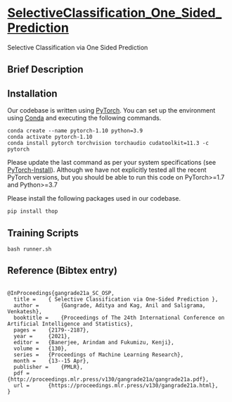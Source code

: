 # [SelectiveClassification_One_Sided_Prediction](https://proceedings.mlr.press/v130/gangrade21a.html)

Selective Classification via One Sided Prediction

## Brief Description  

## Installation 

Our codebase is written using [PyTorch](https://pytorch.org). You can set up the environment using [Conda](https://www.anaconda.com/products/individual) and executing the following commands.  

```
conda create --name pytorch-1.10 python=3.9
conda activate pytorch-1.10
conda install pytorch torchvision torchaudio cudatoolkit=11.3 -c pytorch
```

Please update the last command as per your system specifications (see [PyTorch-Install](https://pytorch.org/get-started/locally/)). Although we have not explicitly tested all the recent PyTorch versions, but you should be able to run this code on PyTorch>=1.7 and Python>=3.7

Please install the following packages used in our codebase.

```
pip install thop
```

## Training Scripts 

```
bash runner.sh
```

## Reference (Bibtex entry)

```

@InProceedings{gangrade21a_SC_OSP,
  title = 	 { Selective Classification via One-Sided Prediction },
  author =       {Gangrade, Aditya and Kag, Anil and Saligrama, Venkatesh},
  booktitle = 	 {Proceedings of The 24th International Conference on Artificial Intelligence and Statistics},
  pages = 	 {2179--2187},
  year = 	 {2021},
  editor = 	 {Banerjee, Arindam and Fukumizu, Kenji},
  volume = 	 {130},
  series = 	 {Proceedings of Machine Learning Research},
  month = 	 {13--15 Apr},
  publisher =    {PMLR},
  pdf = 	 {http://proceedings.mlr.press/v130/gangrade21a/gangrade21a.pdf},
  url = 	 {https://proceedings.mlr.press/v130/gangrade21a.html},
}
```
